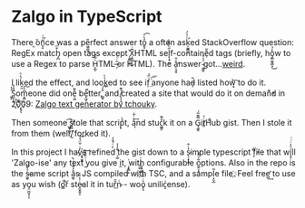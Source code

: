 # Zalgo in TypeScript

There ͔̆oñ̥͓ͯ͗̕ce was a pe͖̯̲͈̎͟rfect answer to͍̟̒̀̀͡ a often ask̛̩̰̱̻͕͑ͣ̈́ed StackOverflow question: RegEx match̡̪͒ͫ open tags except ̨̱̳̩͓̌͜X̧̭̲͊̇HTML sel͓͔̘̮̋ͪ͂̇̐f-containē̜̎d tags (briefly, ho̡̻͚͉̻͙̾̉͜w to use a Regex to parse H̝̲̍͂̈́ͅTML ̶̗̄ͬͦ̀or HTML). The a̩͉̱̝̾̎̕nswer ̴͉̳̭ͦͯͣgot...[weird](https://stackoverflow.com/questions/1732348/regex-match-open-tags-except-xhtml-self-contained-tags).

 I liḱ̞̫͐ͦed the effect, and look̮͛̀ed to see if̩͑̋́ ̤ͭ͞͞anyone had̵̎ͅ listed how͓͗͡ to do it. ͍̥ͣ̔S̺͎̩͉̄̊̊om͉͇͂̔͠eone did onê̩͚͊ be͓͖͕̊̚tter,̻͍̂̓͡ and ̸̨̝̣̘ͦ͊created a site that would do it on deman͊̓̀̕d in 2̙̍̑0ͤ̈҉̗̯̩̖09: [Zalgo text generator by tchouky](http://www.eeemo.net/).

Then someone ͏͖̱̖͖̙͡s̸͍̻ͪͅtole that scrip̟̽̀t, ą̾ͬ͋͢nd stuc͖͇̗̊͌k it on a G̘̱̲̭̿͊͂́it̸̹ͬͧHͩub gist. Then I stole it from them (well,̸̮̔͘ forked it). 

In this project I hav̓ͥ̌̈́̒͝҉̟̟̮͍e refined̓ͬ́̐̒ ̖͚͊̓̾the gist down to a s̷̖̦̞͙̱̓ͭ̂imple typescript f͔͆̓͆̈͘ile that wí͓̝ͦ̓ͬͥ͘ll 'Zalgo-ise' any text ̮̇ͭ͛ͪ͝you give i̯t, ̧͓̳͙͑with͗͏̢͕͚̤ configurable o̼̯͔̝͋ͦ͂́ptions. Also in the repo is the s̶͖̟͗̾ͪ͘ame script a͖̖̽̓͊͛ͭ̚s JS compiled wit̿̀ͮ҉h TSC, and a sampļ̗̬̲̃e file.҉ Feel free̛̺͢ to use as yo̡̤̪̱͉̖ͅu wish (o̻̚͝r ste̷̯̬̯͍̝ͥ̾́̓al it in tuř̑͟n̴ͭ - woo̥̞͛ͥ̂ͦ unilic̝͗ense).